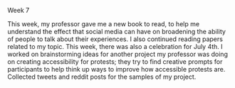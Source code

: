 Week 7

This week, my professor gave me a new book to read, to help me understand the effect that social media can have on broadening the ability of people to talk about their experiences. I also continued reading papers related to my topic. This week, there was also a celebration for July 4th. I worked on brainstorming ideas for another project my professor was doing on creating accessibility for protests; they try to find creative prompts for participants to help think up ways to improve how accessible protests are. Collected tweets and reddit posts for the samples of my project.  

